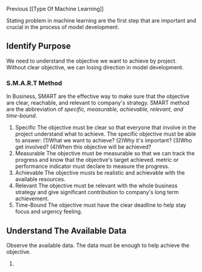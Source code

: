 Previous [[Type Of Machine Learning]]

Stating problem in machine learning are the first step that are important and crucial in the process of model development. 

## Identify Purpose

We need to understand the objective we want to achieve by project. Without clear objective, we can losing direction  in model development.

### S.M.A.R.T Method
In Business, SMART are the effective way to make sure that the objective are clear, reachable, and relevant to company's strategy. SMART method are the abbreviation of *specific, measurable, achievable, relevant, and time-bound*.
1. Specific
   The objective must be clear so that everyone that involve in the project understand what to achieve. The specific objective must be able to answer: (1)What we want to achieve? (2)Why it's important? (3)Who get involved? (4)When this objective will be achieved?
2. Measurable
   The objective must be measurable so that we can track the progress and know that the objective's target achieved. metric or performance indicator must declare to measure the progress.
3. Achievable
   The objective musts be realistic and achievable with the available resources.
4. Relevant
   The objective must be relevant with the whole business strategy and give significant contribution to company's long term achievement.
5. Time-Bound
   The objective must have the clear deadline to help stay focus and urgency feeling.

## Understand The Available Data
Observe the available data. The data must be enough to help achieve the objective.

1. 
